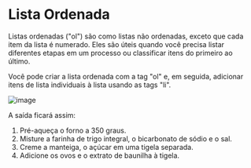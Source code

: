 # Lista Ordenada

Listas ordenadas ("ol") são como listas não ordenadas, exceto que cada item da lista é numerado. Eles são úteis quando você precisa listar diferentes etapas em um processo ou classificar itens do primeiro ao último.

Você pode criar a lista ordenada com a tag "ol" e, em seguida, adicionar itens de lista individuais à lista usando as tags "li".

![image](https://user-images.githubusercontent.com/85000470/176256941-ebedef2a-1135-4329-92f8-45e366a8e21b.png)

A saída ficará assim:

  1. Pré-aqueça o forno a 350 graus.
  2. Misture a farinha de trigo integral, o bicarbonato de sódio e o sal.
  3. Creme a manteiga, o açúcar em uma tigela separada.
  4. Adicione os ovos e o extrato de baunilha à tigela.
